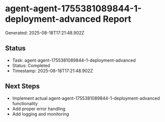 # agent-agent-1755381089844-1-deployment-advanced Report

Generated: 2025-08-18T17:21:48.902Z

## Status
- Task: agent-agent-1755381089844-1-deployment-advanced
- Status: Completed
- Timestamp: 2025-08-18T17:21:48.902Z

## Next Steps
- Implement actual agent-agent-1755381089844-1-deployment-advanced functionality
- Add proper error handling
- Add logging and monitoring

